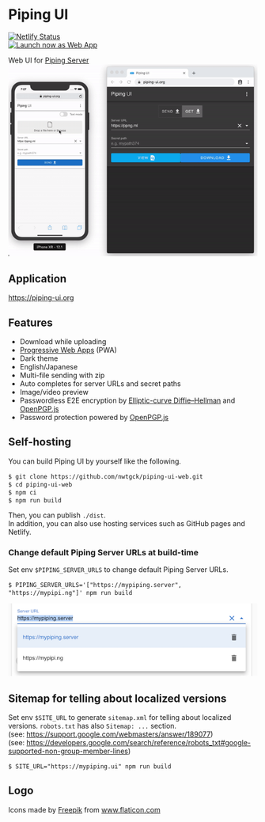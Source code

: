 # Piping UI
[![Netlify Status](https://api.netlify.com/api/v1/badges/7c9ee3e6-ade3-4032-bac0-3a3ed25ae3e6/deploy-status)](https://app.netlify.com/sites/piping-ui/deploys)  
<a href="https://piping-ui.org"><img src="https://user-images.githubusercontent.com/9122190/28998409-c5bf7362-7a00-11e7-9b63-db56694522e7.png" alt="Launch now as Web App" height="48"></a>

Web UI for [Piping Server](https://github.com/nwtgck/piping-server)  
![Piping UI - iPhone to UI](doc_assets/iphone-to-ui.gif)

## Application
<https://piping-ui.org>

## Features

- Download while uploading
- [Progressive Web Apps](https://developers.google.com/web/progressive-web-apps) (PWA)
- Dark theme
- English/Japanese
- Multi-file sending with zip
- Auto completes for server URLs and secret paths
- Image/video preview
- Passwordless E2E encryption by [Elliptic-curve Diffie–Hellman] and [OpenPGP.js]
- Password protection powered by [OpenPGP.js]

## Self-hosting

You can build Piping UI by yourself like the following.

```console
$ git clone https://github.com/nwtgck/piping-ui-web.git
$ cd piping-ui-web
$ npm ci
$ npm run build
```

Then, you can publish `./dist`.  
In addition, you can also use hosting services such as GitHub pages and Netlify.

### Change default Piping Server URLs at build-time

Set env `$PIPING_SERVER_URLS` to change default Piping Server URLs.

```console
$ PIPING_SERVER_URLS='["https://mypiping.server", "https://mypipi.ng"]' npm run build
```

![Build-time Piping Server URLs](doc_assets/build-time-piping-server-urls.png)

## Sitemap for telling about localized versions

Set env `$SITE_URL` to generate `sitemap.xml` for telling about localized versions. `robots.txt` has also `Sitemap: ...` section.  
(see: <https://support.google.com/webmasters/answer/189077>)  
(see: <https://developers.google.com/search/reference/robots_txt#google-supported-non-group-member-lines>)

```console
$ SITE_URL="https://mypiping.ui" npm run build
```

## Logo
<div>Icons made by <a href="https://www.flaticon.com/authors/freepik" title="Freepik">Freepik</a> from <a href="https://www.flaticon.com/" title="Flaticon">www.flaticon.com</a></div>


[Elliptic-curve Diffie–Hellman]: https://en.wikipedia.org/wiki/Elliptic-curve_Diffie%E2%80%93Hellman
[OpenPGP.js]: https://github.com/openpgpjs/openpgpjs
